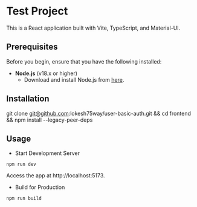 # Test Project

This is a React application built with Vite, TypeScript, and Material-UI.


## Prerequisites

Before you begin, ensure that you have the following installed:

- **Node.js** (v18.x or higher)
  - Download and install Node.js from [here](https://nodejs.org/).

## Installation
git clone git@github.com:lokesh75way/user-basic-auth.git && cd frontend && npm install --legacy-peer-deps


## Usage

- Start Development Server

```
npm run dev
```
Access the app at http://localhost:5173.


- Build for Production
```
npm run build
```